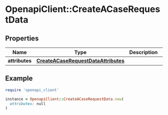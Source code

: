 # OpenapiClient::CreateACaseRequestData

## Properties

| Name | Type | Description | Notes |
| ---- | ---- | ----------- | ----- |
| **attributes** | [**CreateACaseRequestDataAttributes**](CreateACaseRequestDataAttributes.md) |  | [optional] |

## Example

```ruby
require 'openapi_client'

instance = OpenapiClient::CreateACaseRequestData.new(
  attributes: null
)
```

